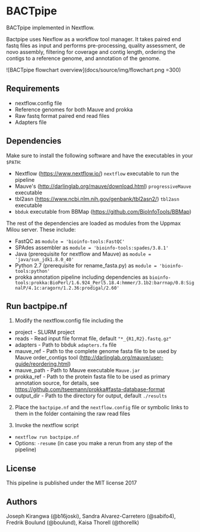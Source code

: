 # BACTpipe
BACTpipe implemented in Nextflow.

Bactpipe uses Nexflow as a workflow tool manager. It takes paired end fastq
files as input and performs pre-processing, quality assessment, de novo
assembly, filtering for coverage and contig length, ordering the contigs to a
reference genome, and annotation of the genome. 

![BACTpipe flowchart overview](docs/source/img/flowchart.png =300)

## Requirements
* nextflow.config file
* Reference genomes for both Mauve and prokka
* Raw fastq format paired end read files
* Adapters file


## Dependencies
Make sure to install the following software and have the executables in your `$PATH`:

* Nextflow (https://www.nextflow.io/) `nextflow` executable to run the pipeline
* Mauve's (http://darlinglab.org/mauve/download.html) `progressiveMauve` executable
* tbl2asn (https://www.ncbi.nlm.nih.gov/genbank/tbl2asn2/) `tbl2asn` executable
* `bbduk` executable from BBMap (https://github.com/BioInfoTools/BBMap)

The rest of the dependencies are loaded as modules from the Uppmax Milou server. These include:

* FastQC as `module = 'bioinfo-tools:FastQC'`
* SPAdes assembler as `module = 'bioinfo-tools:spades/3.8.1'`
* Java (prerequisite for nextflow and Mauve) as `module = 'java/sun_jdk1.8.0_40'`
* Python 2.7 (prerequisite for rename_fasta.py) as `module = 'bioinfo-tools:python'`
* prokka annotation pipeline including dependencies as `bioinfo-tools:prokka:BioPerl/1.6.924_Perl5.18.4:hmmer/3.1b2:barrnap/0.8:SignalP/4.1c:aragorn/1.2.36:prodigal/2.60'`


## Run bactpipe.nf 
1. Modify the nextflow.config file including the 

* project - SLURM project
* reads - Read input file format file, default `"*_{R1,R2}.fastq.gz"`
* adapters - Path to bbduk `adapters.fa` file
* mauve_ref - Path to the complete genome fasta file to be used by Mauve order_contigs tool (http://darlinglab.org/mauve/user-guide/reordering.html)
* mauve_path - Path to Mauve executable `Mauve.jar`
* prokka_ref - Path to the protein fasta file to be used as primary annotation source, for details, see https://github.com/tseemann/prokka#fasta-database-format
* output_dir - Path to the directory for output, default `./results`

2. Place the `bactpipe.nf` and the `nextflow.config` file or symbolic links to them in the folder containing the raw read files

3. Invoke the nextflow script
*  `nextflow run bactpipe.nf`
*  Options: `-resume` (in case you make a rerun from any step of the pipeline)


## License
This pipeline is published under the MIT license 2017


## Authors
Joseph Kirangwa (@b16joski), 
Sandra Alvarez-Carretero (@sabifo4),
Fredrik Boulund (@boulund),
Kaisa Thorell (@thorellk)
